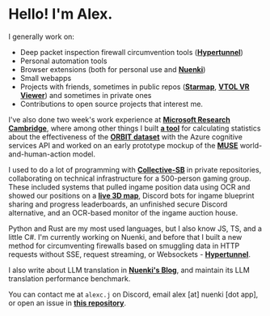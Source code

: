 # Hello! I'm Alex.

I generally work on:
- Deep packet inspection firewall circumvention tools ([**Hypertunnel**](https://github.com/Alex-Programs/hypertunnel))
- Personal automation tools
- Browser extensions (both for personal use and [**Nuenki**](https://nuenki.app?utm_source=ghprofile))
- Small webapps
- Projects with friends, sometimes in public repos ([**Starmap**](https://github.com/Collective-SB/Starmap), [**VTOL VR Viewer**](https://github.com/Strikeeaglechase/VTOLLiveViewerClient)) and sometimes in private ones
- Contributions to open source projects that interest me.

I've also done two week's work experience at [**Microsoft Research Cambridge**](https://www.microsoft.com/en-gb/about/offices/cambridge/), where among other things I built [**a tool**](https://github.com/Alex-Progrmas/ORBIT-CC-comparison) for calculating statistics about the effectiveness of the [**ORBIT dataset**](https://github.com/microsoft/ORBIT-Dataset) with the Azure cognitive services API and worked on an early prototype mockup of the [**MUSE**](https://www.microsoft.com/en-us/research/blog/introducing-muse-our-first-generative-ai-model-designed-for-gameplay-ideation/) world-and-human-action model.

I used to do a lot of programming with [**Collective-SB**](https://github.com/Collective-SB) in private repositories, collaborating on technical infrastructure for a 500-person gaming group. These included systems that pulled ingame position data using OCR and showed our positions on a [**live 3D map**](https://github.com/Collective-SB/Starmap/commits/master?author=Alex-Programs), Discord bots for ingame blueprint sharing and progress leaderboards, an unfinished secure Discord alternative, and an OCR-based monitor of the ingame auction house.

<!-- TODO: https://github.com/Collective-SB/zone-alert-ocr, https://github.com/Collective-SB/hud-overlay, https://github.com/Collective-SB/reddit-observer when SB is well and truly dead, I know nobody's actually reading this repo so a few links are alright. -->

Python and Rust are my most used languages, but I also know JS, TS, and a little C#. I'm currently working on Nuenki, and before that I built a new method for circumventing firewalls based on smuggling data in HTTP requests without SSE, request streaming, or Websockets - [**Hypertunnel**](github.com/Alex-Programs/hypertunnel).

I also write about LLM translation in [**Nuenki's Blog**](https://nuenki.app/blog), and maintain its LLM translation performance benchmark.

You can contact me at ``alexc.j`` on Discord, email alex [at] nuenki [dot app], or open an issue in [**this repository**](https://github.com/Alex-Programs/Alex-Programs).

<!--
<img align="centre" src="https://github-readme-stats.vercel.app/api?username=Alex-Programs&show_icons=true&count_private=true&hide=stars&theme=tokyonight">
-->

<!-- Removed due to being pretty inaccurate, counting other people's obsidian extensions under js
<img align="centre" src="https://github-readme-stats.vercel.app/api/top-langs/?username=Alex-Programs&theme=tokyonight&hide=ASP.NET,c%23">
-->
